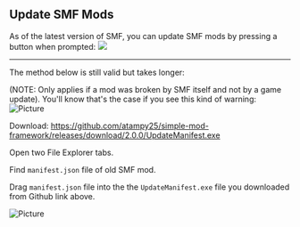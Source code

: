 ## Update SMF Mods

As of the latest version of SMF, you can update SMF mods by pressing a button when prompted: ![](https://media.discordapp.net/attachments/826809653744762932/1070066810336071790/image.png)

------------------------------------------------------------------
The method below is still valid but takes longer:

(NOTE: Only applies if a mod was broken by SMF itself and not by a game update). You'll know that's the case if you see this kind of warning: ![Picture](https://media.discordapp.net/attachments/1018323831468851202/1047814554169647184/image.png)

Download: https://github.com/atampy25/simple-mod-framework/releases/download/2.0.0/UpdateManifest.exe

Open two File Explorer tabs.

Find `manifest.json` file of old SMF mod.

Drag `manifest.json` file into the the `UpdateManifest.exe` file you downloaded from Github link above.

![Picture](https://media.discordapp.net/attachments/1018323831468851202/1047809778237313084/image.png?width=1440&height=655)
